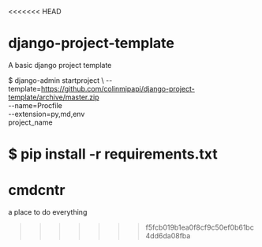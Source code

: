 <<<<<<< HEAD
# django-project-template
A basic django project template 

$ django-admin startproject \ 
  --template=https://github.com/colinmipapi/django-project-template/archive/master.zip \
  --name=Procfile \
  --extension=py,md,env \
  project_name

$ pip install -r requirements.txt
=======
# cmdcntr
a place to do everything
>>>>>>> f5fcb019b1ea0f8cf9c50ef0b61bc4dd6da08fba
